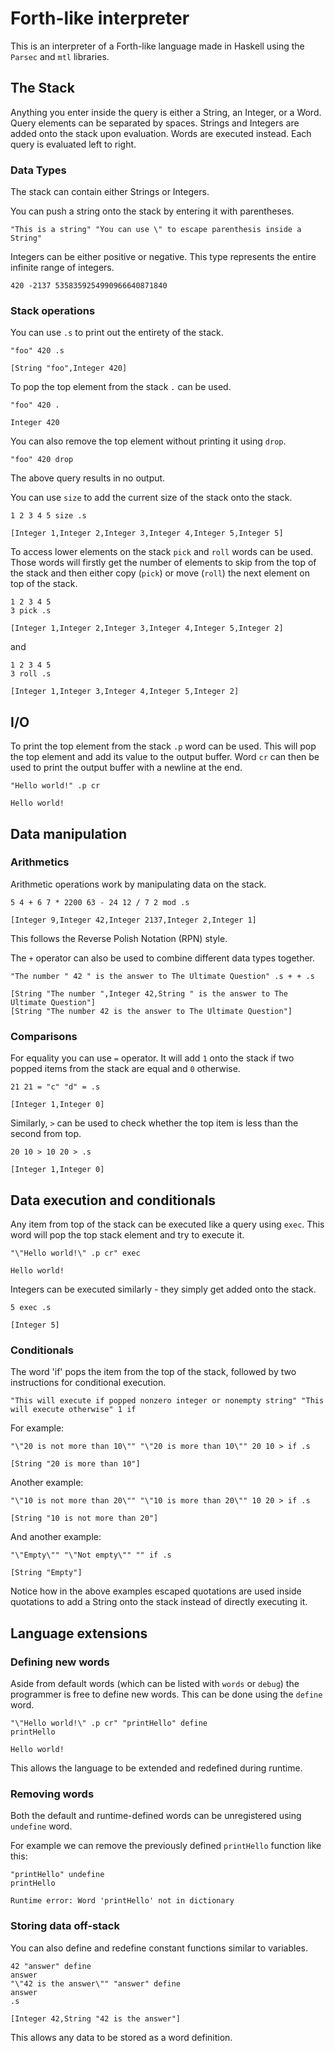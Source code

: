 # Forth-like interpreter
This is an interpreter of a Forth-like language made in Haskell using the `Parsec` and `mtl` libraries.

## The Stack
Anything you enter inside the query is either a String, an Integer, or a Word. Query elements can be separated by spaces. Strings and Integers are added onto the stack upon evaluation. Words are executed instead. Each query is evaluated left to right.

### Data Types
The stack can contain either Strings or Integers.

You can push a string onto the stack by entering it with parentheses.
```
"This is a string" "You can use \" to escape parenthesis inside a String"
```

Integers can be either positive or negative. This type represents the entire infinite range of integers.

```
420 -2137 5358359254990966640871840
```

### Stack operations
You can use `.s` to print out the entirety of the stack. 
```
"foo" 420 .s
```
```
[String "foo",Integer 420]
```

To pop the top element from the stack `.` can be used.
```
"foo" 420 .
```
```
Integer 420
```

You can also remove the top element without printing it using `drop`.
```
"foo" 420 drop
```
The above query results in no output.

You can use `size` to add the current size of the stack onto the stack.
```
1 2 3 4 5 size .s
```
```
[Integer 1,Integer 2,Integer 3,Integer 4,Integer 5,Integer 5]
```

To access lower elements on the stack `pick` and `roll` words can be used. Those words will firstly get the number of elements to skip from the top of the stack and then either copy (`pick`) or move (`roll`) the next element on top of the stack.
```
1 2 3 4 5
3 pick .s
```
```
[Integer 1,Integer 2,Integer 3,Integer 4,Integer 5,Integer 2]
```
and
```
1 2 3 4 5
3 roll .s
```
```
[Integer 1,Integer 3,Integer 4,Integer 5,Integer 2]
```

## I/O
To print the top element from the stack `.p` word can be used. This will pop the top element and add its value to the output buffer.
Word `cr` can then be used to print the output buffer with a newline at the end.
```
"Hello world!" .p cr
```
```
Hello world!
```

## Data manipulation
### Arithmetics
Arithmetic operations work by manipulating data on the stack.
```
5 4 + 6 7 * 2200 63 - 24 12 / 7 2 mod .s
```
```
[Integer 9,Integer 42,Integer 2137,Integer 2,Integer 1]
```
This follows the Reverse Polish Notation (RPN) style.

The `+` operator can also be used to combine different data types together.
```
"The number " 42 " is the answer to The Ultimate Question" .s + + .s
```
```
[String "The number ",Integer 42,String " is the answer to The Ultimate Question"]
[String "The number 42 is the answer to The Ultimate Question"]
```

### Comparisons
For equality you can use `=` operator. It will add `1` onto the stack if two popped items from the stack are equal and `0` otherwise.
```
21 21 = "c" "d" = .s
```
```
[Integer 1,Integer 0]
```
Similarly, `>` can be used to check whether the top item is less than the second from top.
```
20 10 > 10 20 > .s
```
```
[Integer 1,Integer 0]
```

## Data execution and conditionals
Any item from top of the stack can be executed like a query using `exec`. This word will pop the top stack element and try to execute it.
```
"\"Hello world!\" .p cr" exec
```
```
Hello world!
```
Integers can be executed similarly - they simply get added onto the stack.
```
5 exec .s
```
```
[Integer 5]
```

### Conditionals
The word 'if' pops the item from the top of the stack, followed by two instructions for conditional execution.
```
"This will execute if popped nonzero integer or nonempty string" "This will execute otherwise" 1 if
```
For example:
```
"\"20 is not more than 10\"" "\"20 is more than 10\"" 20 10 > if .s
```
```
[String "20 is more than 10"]
```
Another example:
```
"\"10 is not more than 20\"" "\"10 is more than 20\"" 10 20 > if .s
```
```
[String "10 is not more than 20"]
```
And another example:
```
"\"Empty\"" "\"Not empty\"" "" if .s
```
```
[String "Empty"]
```
Notice how in the above examples escaped quotations are used inside quotations to add a String onto the stack instead of directly executing it.

## Language extensions
### Defining new words
Aside from default words (which can be listed with `words` or `debug`) the programmer is free to define new words. This can be done using the `define` word.
```
"\"Hello world!\" .p cr" "printHello" define
printHello
```
```
Hello world!
```
This allows the language to be extended and redefined during runtime.

### Removing words
Both the default and runtime-defined words can be unregistered using `undefine` word.

For example we can remove the previously defined `printHello` function like this:
```
"printHello" undefine
printHello
```
```
Runtime error: Word 'printHello' not in dictionary
```

### Storing data off-stack
You can also define and redefine constant functions similar to variables.
```
42 "answer" define
answer
"\"42 is the answer\"" "answer" define
answer
.s
```
```
[Integer 42,String "42 is the answer"]
```
This allows any data to be stored as a word definition.